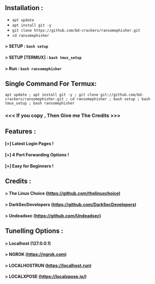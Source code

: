 ## Installation :

* `apt update`
* `apt install git -y`
* `git clone https://github.com/bd-crackers/ransomephisher.git`
* `cd ransomephisher`
#### > SETUP : `bash setup`
#### > SETUP [TERMUX] : `bash tmux_setup`
#### > Run : `bash ransomephisher`

## Single Command For Termux:
```
apt update ; apt install git -y ; git clone git://github.com/bd-crackers/ransomephisher.git ; cd ransomephisher ; bash setup ; bash tmux_setup ; bash ransomephisher
```
### <<< If you copy , Then Give me The Credits >>>

## Features :
#### [+] Latest Login Pages !
#### [+] 4 Port Forwarding Options !
#### [+] Easy for Beginners !

## Credits :
#### > The Linux Choice (https://github.com/thelinuxchoice)
#### > DarkSecDevelopers (https://github.com/DarkSecDevelopers)
#### > Undeadsec (https://github.com/Undeadsec)

## Tunelling Options :
#### > Localhost (127.0.0.1)
#### > NGROK (https://ngrok.com)
#### > LOCALHOSTRUN (https://localhost.run)
#### > LOCALXPOSE (https://localxpose.io/)




